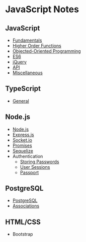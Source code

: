 # JavaScript Notes

## JavaScript

- [Fundamentals](./JavaScript/fundamentals.md)
- [Higher Order Functions](./JavaScript/higher_functions.md)
- [Objected-Oriented Programming](./JavaScript/oop.md)
- [ES6](./JavaScript/es6.md)
- [jQuery](./JavaScript/jquery.md)
- [API](./JavaScript/api.md)
- [Miscellaneous](./JavaScript/misc.md)

## TypeScript

- [General](./TypeScript/general.md)

## Node.js

- [Node.js](./Node/node.md)
- [Express.js](./Node/express.md)
- [Socket.io](./Node/socket.md)
- [Promises](./Node/promises.md)
- [Sequelize](./Node/sequelize.md)
- Authentication
  - [Storing Passwords](./Node/password.md)
  - [User Sessions](./Node/sessions.md)
  - [Passport](./Node/passport.md)

## PostgreSQL

- [PostgreSQL](./PostgreSQL/postgresql.md)
- [Associations](./PostgreSQL/associations.md)

## HTML/CSS

- Bootstrap
